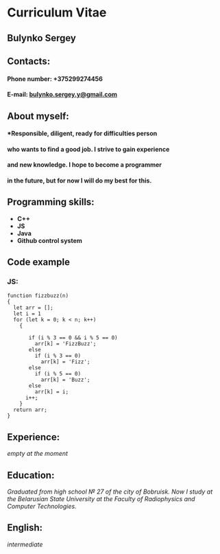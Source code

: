 #  **Curriculum Vitae**

##  **Bulynko Sergey**

## Contacts:
#### Phone number: +375299274456
#### E-mail: bulynko.sergey.y@gmail.com

## About myself:

#### *Responsible, diligent, ready for difficulties person
#### who wants to find a good job. I strive to gain experience
#### and new knowledge. I hope to become a programmer 
#### in the future, but for now I will do my best for this.

## Programming skills:
* **C++**
* **JS**
* **Java**
* **Github control system**

## Code example

### JS:
```
function fizzbuzz(n)
{
  let arr = [];
  let i = 1
  for (let k = 0; k < n; k++)
    {
      
       if (i % 3 == 0 && i % 5 == 0)
         arr[k] = 'FizzBuzz';
       else
         if (i % 3 == 0)
           arr[k] = 'Fizz';
       else
         if (i % 5 == 0)
           arr[k] = 'Buzz';
       else
         arr[k] = i;
      i++;
    }
  return arr;
}
```

## Experience:
*empty at the moment*

## Education:
*Graduated from high school № 27 of the city of Bobruisk. Now I study at the Belarusian State University at the Faculty of Radiophysics and Computer Technologies.*

## English:
*intermediate*
